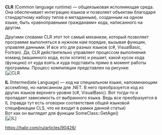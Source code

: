 **CLR** (Common language runtime) — общеязыковая исполняющая среда. Она обеспечивает интеграцию языков и позволяет объектам благодаря стандартному набору типов и метаданным), созданным на одном языке, быть «равноправными гражданами» кода, написанного на другом.

Другими словами CLR этот тот самый механизм, который позволяет программе выполняться в нужном нам порядке, вызывая функции, управляя данными. И все это для разных языков (c#, VisualBasic, Fortran). Да, CLR действительно управляет процессом выполнения команд (машинного кода, если хотите) и решает, какой кусок кода (функцию) от куда взять и куда подставить прямо в момент работы программы. Процесс компиляции представлен на рисунке:  
[![CLR](https://habrastorage.org/r/w1560/getpro/habr/post_images/c16/b9d/5c2/c16b9d5c218c0b445e5a119d3f280f74.jpg)

**IL** (Intermediate Language) — код на специальном языке, напоминающим ассемблер, но написанном для .NET. В него преобразуется код из других языков верхнего уровня (c#, VisualBasic). Вот тогда-то и пропадает зависимость от выбранного языка. Ведь все преобразуется в IL (правда тут есть оговорки соответствия общей языковой спецификации CLS, что не входит в рамки данной статьи)  
Вот как он выглядит для функции SomeClass::GetAge()  
[![IL](https://habrastorage.org/r/w1560/getpro/habr/post_images/d74/489/e68/d74489e68d5cdd93ad46682e50960afc.jpg)]

https://habr.com/ru/articles/90426/